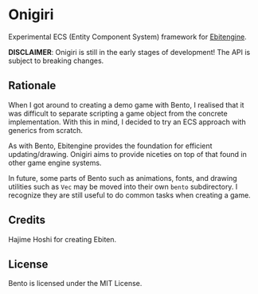# Onigiri

Experimental ECS (Entity Component System) framework for [Ebitengine].

**DISCLAIMER**: Onigiri is still in the early stages of development! The API is subject to breaking changes.

## Rationale

When I got around to creating a demo game with Bento, I realised that it was difficult to separate scripting a game object from the concrete implementation.
With this in mind, I decided to try an ECS approach with generics from scratch.

As with Bento, Ebitengine provides the foundation for efficient updating/drawing.
Onigiri aims to provide niceties on top of that found in other game engine systems.

In future, some parts of Bento such as animations, fonts, and drawing utilities such as `Vec` may be moved into their own `bento` subdirectory.
I recognize they are still useful to do common tasks when creating a game.

## Credits

Hajime Hoshi for creating Ebiten.

## License

Bento is licensed under the MIT License.

[Ebitengine]: https://github.com/hajimehoshi/ebiten
